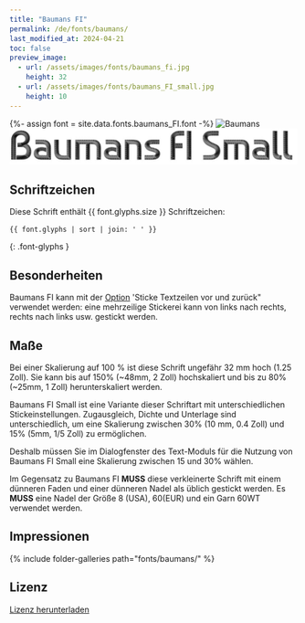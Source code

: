 ```yaml
---
title: "Baumans FI"
permalink: /de/fonts/baumans/
last_modified_at: 2024-04-21
toc: false
preview_image:
  - url: /assets/images/fonts/baumans_fi.jpg
    height: 32
  - url: /assets/images/fonts/baumans_FI_small.jpg
    height: 10
---
```

{%- assign font = site.data.fonts.baumans_FI.font -%}
![Baumans](/assets/images/fonts/baumans_fi.jpg)
![Baumans](/assets/images/fonts/baumans_FI_small.jpg)


## Schriftzeichen

Diese Schrift enthält  {{ font.glyphs.size }} Schriftzeichen:

```
{{ font.glyphs | sort | join: ' ' }}
```
{: .font-glyphs }

 
## Besonderheiten

Baumans FI kann mit der [Option](https://inkstitch.org/de/docs/lettering/#optionen) 'Sticke Textzeilen vor und zurück" verwendet werden: eine mehrzeilige Stickerei kann von links nach rechts, rechts nach links usw. gestickt werden.


## Maße

Bei einer Skalierung auf 100 % ist diese Schrift ungefähr 32 mm hoch (1.25 Zoll).
Sie kann bis auf 150% (~48mm, 2 Zoll) hochskaliert und bis zu 80% (~25mm, 1 Zoll) herunterskaliert werden.

Baumans FI Small ist eine Variante dieser Schriftart mit unterschiedlichen Stickeinstellungen. Zugausgleich, Dichte und Unterlage sind unterschiedlich, um eine Skalierung zwischen 30% (10 mm, 0.4 Zoll) und 15% (5mm, 1/5 Zoll) zu ermöglichen.

Deshalb müssen Sie im Dialogfenster des Text-Moduls für die Nutzung von Baumans FI Small  eine Skalierung zwischen 15 und 30% wählen.

Im Gegensatz zu Baumans FI **MUSS** diese verkleinerte Schrift mit einem dünneren Faden und einer dünneren Nadel als üblich gestickt werden. Es **MUSS** eine Nadel der Größe 8 (USA), 60(EUR) und ein Garn 60WT verwendet werden.


## Impressionen

{% include folder-galleries path="fonts/baumans/" %}


## Lizenz

[Lizenz herunterladen](https://github.com/inkstitch/inkstitch/tree/main/fonts/baumans_FI/LICENSE)
